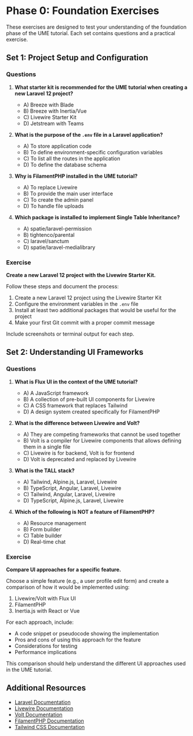 # Phase 0: Foundation Exercises

<link rel="stylesheet" href="../assets/css/styles.css">

These exercises are designed to test your understanding of the foundation phase of the UME tutorial. Each set contains questions and a practical exercise.

## Set 1: Project Setup and Configuration

### Questions

1. **What starter kit is recommended for the UME tutorial when creating a new Laravel 12 project?**
   - A) Breeze with Blade
   - B) Breeze with Inertia/Vue
   - C) Livewire Starter Kit
   - D) Jetstream with Teams

2. **What is the purpose of the `.env` file in a Laravel application?**
   - A) To store application code
   - B) To define environment-specific configuration variables
   - C) To list all the routes in the application
   - D) To define the database schema

3. **Why is FilamentPHP installed in the UME tutorial?**
   - A) To replace Livewire
   - B) To provide the main user interface
   - C) To create the admin panel
   - D) To handle file uploads

4. **Which package is installed to implement Single Table Inheritance?**
   - A) spatie/laravel-permission
   - B) tightenco/parental
   - C) laravel/sanctum
   - D) spatie/laravel-medialibrary

### Exercise

**Create a new Laravel 12 project with the Livewire Starter Kit.**

Follow these steps and document the process:
1. Create a new Laravel 12 project using the Livewire Starter Kit
2. Configure the environment variables in the `.env` file
3. Install at least two additional packages that would be useful for the project
4. Make your first Git commit with a proper commit message

Include screenshots or terminal output for each step.

## Set 2: Understanding UI Frameworks

### Questions

1. **What is Flux UI in the context of the UME tutorial?**
   - A) A JavaScript framework
   - B) A collection of pre-built UI components for Livewire
   - C) A CSS framework that replaces Tailwind
   - D) A design system created specifically for FilamentPHP

2. **What is the difference between Livewire and Volt?**
   - A) They are competing frameworks that cannot be used together
   - B) Volt is a compiler for Livewire components that allows defining them in a single file
   - C) Livewire is for backend, Volt is for frontend
   - D) Volt is deprecated and replaced by Livewire

3. **What is the TALL stack?**
   - A) Tailwind, Alpine.js, Laravel, Livewire
   - B) TypeScript, Angular, Laravel, Livewire
   - C) Tailwind, Angular, Laravel, Livewire
   - D) TypeScript, Alpine.js, Laravel, Livewire

4. **Which of the following is NOT a feature of FilamentPHP?**
   - A) Resource management
   - B) Form builder
   - C) Table builder
   - D) Real-time chat

### Exercise

**Compare UI approaches for a specific feature.**

Choose a simple feature (e.g., a user profile edit form) and create a comparison of how it would be implemented using:
1. Livewire/Volt with Flux UI
2. FilamentPHP
3. Inertia.js with React or Vue

For each approach, include:
- A code snippet or pseudocode showing the implementation
- Pros and cons of using this approach for the feature
- Considerations for testing
- Performance implications

This comparison should help understand the different UI approaches used in the UME tutorial.

## Additional Resources

- [Laravel Documentation](https://laravel.com/docs)
- [Livewire Documentation](https://livewire.laravel.com/docs)
- [Volt Documentation](https://livewire.laravel.com/docs/volt)
- [FilamentPHP Documentation](https://filamentphp.com/docs)
- [Tailwind CSS Documentation](https://tailwindcss.com/docs)
